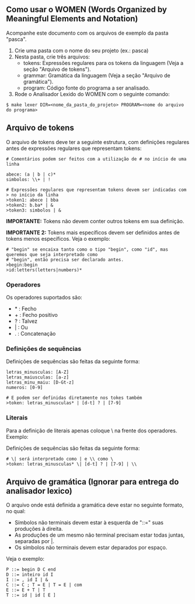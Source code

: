 ## Como usar o WOMEN (Words Organized by Meaningful Elements and Notation)

Acompanhe este documento com os arquivos de exemplo da pasta "pasca".

1) Crie uma pasta com o nome do seu projeto (ex.: pasca)
2) Nesta pasta, crie três arquivos:
    - tokens: Expressões regulares para os tokens da linguagem (Veja a seção "Arquivo de tokens").<br>
    - grammar: Gramática da linguagem (Veja a seção "Arquivo de gramática").<br>
    - program: Código fonte do programa a ser analisado.<br>
3) Rode o Analisador Lexido do WOMEN com o seguinte comando:

```
$ make lexer DIR=<nome_da_pasta_do_projeto> PROGRAM=<nome do arquivo do programa>
```

## Arquivo de tokens

O arquivo de tokens deve ter a seguinte estrutura, com definições regulares antes de expressões regulares que representam tokens:

```
# Comentários podem ser feitos com a utilização de # no início de uma linha

abece: (a | b | c)*
simbolos: \\+ | !

# Expressões regulares que representam tokens devem ser indicadas com > no início da linha
>token1: abece | bba
>token2: b.ba* | &
>token3: simbolos | &

```

**IMPORTANTE:** Tokens não devem conter outros tokens em sua definição.

**IMPORTANTE 2:** Tokens mais específicos devem ser definidos antes de tokens menos específicos. Veja o exemplo:

```
# "begin" se encaixa tanto como o tipo "begin", como "id", mas queremos que seja interpretado como
# "begin", então precisa ser declarado antes.
>begin:begin
>id:letters(letters|numbers)*

```

### Operadores

Os operadores suportados são:
- \* : Fecho
- \+ : Fecho positivo
- ? : Talvez
- | : Ou
- . : Concatenação
    
    

### Definições de sequências

Definições de sequências são feitas da seguinte forma:

```
letras_minusculas: [A-Z]
letras_maiusculas: [a-z]
letras_minu_maiu: [D-Gt-z]
numeros: [0-9]

# E podem ser definidas diretamente nos tokes também
>token: letras_minusculas* | [d-t] ? | [7-9]

```

### Literais

Para a definição de literais apenas coloque \ na frente dos operadores. Exemplo:


Definições de sequências são feitas da seguinte forma:

```
# \| será interpretado como | e \\ como \
>token: letras_minusculas* \| [d-t] ? | [7-9] | \\
```


## Arquivo de gramática (Ignorar para entrega do analisador lexico)

O arquivo onde está definida a gramática deve estar no seguinte formato, no qual:

- Símbolos não terminais devem estar à esquerda de "::=" suas produções à direita.
- As produções de um mesmo não terminal precisam estar todas juntas, separadas por |.
- Os símbolos não terminais devem estar deparados por espaço.

Veja o exemplo:

```
P ::= begin D C end
D ::= inteiro id I
I ::= , id I | &
C ::= C ; T = E | T = E | com
E ::= E + T | T
T ::= id | id [ E ]

```